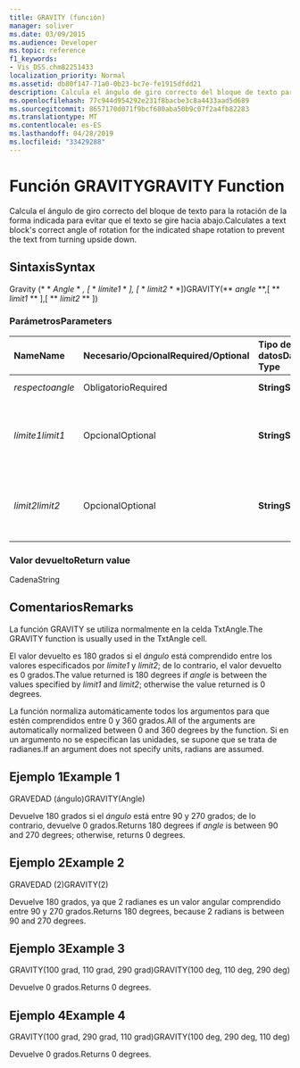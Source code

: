 ```yaml
---
title: GRAVITY (función)
manager: soliver
ms.date: 03/09/2015
ms.audience: Developer
ms.topic: reference
f1_keywords:
- Vis_DSS.chm82251433
localization_priority: Normal
ms.assetid: db80f147-71a0-0b23-bc7e-fe1915dfdd21
description: Calcula el ángulo de giro correcto del bloque de texto para la rotación de la forma indicada para evitar que el texto se gire hacia abajo.
ms.openlocfilehash: 77c944d954292e231f8bacbe3c8a4433aad5d689
ms.sourcegitcommit: 8657170d071f9bcf680aba50b9c07f2a4fb82283
ms.translationtype: MT
ms.contentlocale: es-ES
ms.lasthandoff: 04/28/2019
ms.locfileid: "33429288"
---
```

# <a name="gravity-function"></a><span data-ttu-id="5b23b-103">Función GRAVITY</span><span class="sxs-lookup"><span data-stu-id="5b23b-103">GRAVITY Function</span></span>

<span data-ttu-id="5b23b-104">Calcula el ángulo de giro correcto del bloque de texto para la rotación de la forma indicada para evitar que el texto se gire hacia abajo.</span><span class="sxs-lookup"><span data-stu-id="5b23b-104">Calculates a text block's correct angle of rotation for the indicated shape rotation to prevent the text from turning upside down.</span></span>
  
## <a name="syntax"></a><span data-ttu-id="5b23b-105">Sintaxis</span><span class="sxs-lookup"><span data-stu-id="5b23b-105">Syntax</span></span>

<span data-ttu-id="5b23b-106">Gravity (\* \* *Angle* \* *, [* \* *límite1* \* *], [* \* *limit2* \* \*])</span><span class="sxs-lookup"><span data-stu-id="5b23b-106">GRAVITY(\*\* *angle* \*\*,[ \*\* *limit1* \*\* ],[ \*\* *limit2* \*\* ])</span></span> 
  
### <a name="parameters"></a><span data-ttu-id="5b23b-107">Parámetros</span><span class="sxs-lookup"><span data-stu-id="5b23b-107">Parameters</span></span>

|<span data-ttu-id="5b23b-108">**Name**</span><span class="sxs-lookup"><span data-stu-id="5b23b-108">**Name**</span></span>|<span data-ttu-id="5b23b-109">**Necesario/Opcional**</span><span class="sxs-lookup"><span data-stu-id="5b23b-109">**Required/Optional**</span></span>|<span data-ttu-id="5b23b-110">**Tipo de datos**</span><span class="sxs-lookup"><span data-stu-id="5b23b-110">**Data Type**</span></span>|<span data-ttu-id="5b23b-111">**Descripción**</span><span class="sxs-lookup"><span data-stu-id="5b23b-111">**Description**</span></span>|
|:-----|:-----|:-----|:-----|
| <span data-ttu-id="5b23b-112">_respecto_</span><span class="sxs-lookup"><span data-stu-id="5b23b-112">_angle_</span></span> <br/> |<span data-ttu-id="5b23b-113">Obligatorio</span><span class="sxs-lookup"><span data-stu-id="5b23b-113">Required</span></span>  <br/> |<span data-ttu-id="5b23b-114">**String**</span><span class="sxs-lookup"><span data-stu-id="5b23b-114">**String**</span></span> <br/> | <span data-ttu-id="5b23b-115">Ángulo de la forma.</span><span class="sxs-lookup"><span data-stu-id="5b23b-115">The shape's angle.</span></span>  <br/> |
| <span data-ttu-id="5b23b-116">_límite1_</span><span class="sxs-lookup"><span data-stu-id="5b23b-116">_limit1_</span></span> <br/> |<span data-ttu-id="5b23b-117">Opcional</span><span class="sxs-lookup"><span data-stu-id="5b23b-117">Optional</span></span>  <br/> |<span data-ttu-id="5b23b-118">**String**</span><span class="sxs-lookup"><span data-stu-id="5b23b-118">**String**</span></span> <br/> |<span data-ttu-id="5b23b-119">Primer límite de rotación.</span><span class="sxs-lookup"><span data-stu-id="5b23b-119">First limit of rotation.</span></span> <span data-ttu-id="5b23b-120">El límite predeterminado es de 90 grados.</span><span class="sxs-lookup"><span data-stu-id="5b23b-120">Default is 90 degrees.</span></span>  <br/> |
| <span data-ttu-id="5b23b-121">_limit2_</span><span class="sxs-lookup"><span data-stu-id="5b23b-121">_limit2_</span></span> <br/> |<span data-ttu-id="5b23b-122">Opcional</span><span class="sxs-lookup"><span data-stu-id="5b23b-122">Optional</span></span>  <br/> |<span data-ttu-id="5b23b-123">**String**</span><span class="sxs-lookup"><span data-stu-id="5b23b-123">**String**</span></span> <br/> |<span data-ttu-id="5b23b-124">Segundo límite de rotación.</span><span class="sxs-lookup"><span data-stu-id="5b23b-124">Second limit of rotation.</span></span> <span data-ttu-id="5b23b-125">El límite predeterminado es de 270 grados.</span><span class="sxs-lookup"><span data-stu-id="5b23b-125">Default is 270 degrees.</span></span>  <br/> |
   
### <a name="return-value"></a><span data-ttu-id="5b23b-126">Valor devuelto</span><span class="sxs-lookup"><span data-stu-id="5b23b-126">Return value</span></span>

<span data-ttu-id="5b23b-127">Cadena</span><span class="sxs-lookup"><span data-stu-id="5b23b-127">String</span></span>
  
## <a name="remarks"></a><span data-ttu-id="5b23b-128">Comentarios</span><span class="sxs-lookup"><span data-stu-id="5b23b-128">Remarks</span></span>

<span data-ttu-id="5b23b-129">La función GRAVITY se utiliza normalmente en la celda TxtAngle.</span><span class="sxs-lookup"><span data-stu-id="5b23b-129">The GRAVITY function is usually used in the TxtAngle cell.</span></span> 
  
<span data-ttu-id="5b23b-130">El valor devuelto es 180 grados si el _ángulo_ está comprendido entre los valores especificados por _límite1_ y _limit2_; de lo contrario, el valor devuelto es 0 grados.</span><span class="sxs-lookup"><span data-stu-id="5b23b-130">The value returned is 180 degrees if  _angle_ is between the values specified by  _limit1_ and  _limit2_; otherwise the value returned is 0 degrees.</span></span>
  
<span data-ttu-id="5b23b-131">La función normaliza automáticamente todos los argumentos para que estén comprendidos entre 0 y 360 grados.</span><span class="sxs-lookup"><span data-stu-id="5b23b-131">All of the arguments are automatically normalized between 0 and 360 degrees by the function.</span></span> <span data-ttu-id="5b23b-132">Si en un argumento no se especifican las unidades, se supone que se trata de radianes.</span><span class="sxs-lookup"><span data-stu-id="5b23b-132">If an argument does not specify units, radians are assumed.</span></span> 
  
## <a name="example-1"></a><span data-ttu-id="5b23b-133">Ejemplo 1</span><span class="sxs-lookup"><span data-stu-id="5b23b-133">Example 1</span></span>

<span data-ttu-id="5b23b-134">GRAVEDAD (ángulo)</span><span class="sxs-lookup"><span data-stu-id="5b23b-134">GRAVITY(Angle)</span></span>
  
<span data-ttu-id="5b23b-135">Devuelve 180 grados si el *ángulo* está entre 90 y 270 grados; de lo contrario, devuelve 0 grados.</span><span class="sxs-lookup"><span data-stu-id="5b23b-135">Returns 180 degrees if  *angle*  is between 90 and 270 degrees; otherwise, returns 0 degrees.</span></span> 
  
## <a name="example-2"></a><span data-ttu-id="5b23b-136">Ejemplo 2</span><span class="sxs-lookup"><span data-stu-id="5b23b-136">Example 2</span></span>

<span data-ttu-id="5b23b-137">GRAVEDAD (2)</span><span class="sxs-lookup"><span data-stu-id="5b23b-137">GRAVITY(2)</span></span>
  
<span data-ttu-id="5b23b-138">Devuelve 180 grados, ya que 2 radianes es un valor angular comprendido entre 90 y 270 grados.</span><span class="sxs-lookup"><span data-stu-id="5b23b-138">Returns 180 degrees, because 2 radians is between 90 and 270 degrees.</span></span>
  
## <a name="example-3"></a><span data-ttu-id="5b23b-139">Ejemplo 3</span><span class="sxs-lookup"><span data-stu-id="5b23b-139">Example 3</span></span>

<span data-ttu-id="5b23b-140">GRAVITY(100 grad, 110 grad, 290 grad)</span><span class="sxs-lookup"><span data-stu-id="5b23b-140">GRAVITY(100 deg, 110 deg, 290 deg)</span></span>
  
<span data-ttu-id="5b23b-141">Devuelve 0 grados.</span><span class="sxs-lookup"><span data-stu-id="5b23b-141">Returns 0 degrees.</span></span>
  
## <a name="example-4"></a><span data-ttu-id="5b23b-142">Ejemplo 4</span><span class="sxs-lookup"><span data-stu-id="5b23b-142">Example 4</span></span>

<span data-ttu-id="5b23b-143">GRAVITY(100 grad, 290 grad, 110 grad)</span><span class="sxs-lookup"><span data-stu-id="5b23b-143">GRAVITY(100 deg, 290 deg, 110 deg)</span></span>
  
<span data-ttu-id="5b23b-144">Devuelve 0 grados.</span><span class="sxs-lookup"><span data-stu-id="5b23b-144">Returns 0 degrees.</span></span>
  

